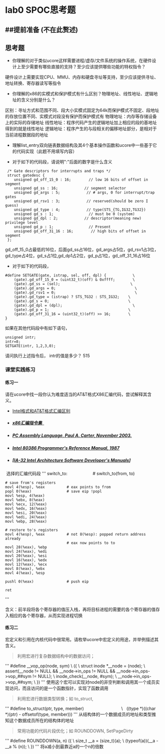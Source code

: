 # lab0 SPOC思考题

##**提前准备**
(不在此赘述)
---

## 思考题

- 你理解的对于类似ucore这样需要进程/虚存/文件系统的操作系统，在硬件设计上至少需要有哪些直接的支持？至少应该提供哪些功能的特权指令？

硬件设计上需要实现CPU、MMU、内存和硬盘寻址等支持，至少应该提供寻址、地址转换、寄存器读写等指令

- 你理解的x86的实模式和保护模式有什么区别？物理地址、线性地址、逻辑地址的含义分别是什么？

区别：寻址方式和范围不同、段大小实模式固定为64k而保护模式不固定、段地址的存放位置不同、实模式对段没有保护而保护模式有
物理地址：内存等存储设备上的实际的存储地址
线性地址：程序代码产生的逻辑地址加上相应的段的基地址得到的就是线性地址
逻辑地址：程序产生的与段相关的偏移地址部分，是相对于当前进程数据段的地址

- 理解list_entry双向链表数据结构及其4个基本操作函数和ucore中一些基于它的代码实现（此题不用填写内容）

- 对于如下的代码段，请说明":"后面的数字是什么含义
```
 /* Gate descriptors for interrupts and traps */
 struct gatedesc {
    unsigned gd_off_15_0 : 16;        // low 16 bits of offset in segment
    unsigned gd_ss : 16;            // segment selector
    unsigned gd_args : 5;            // # args, 0 for interrupt/trap gates
    unsigned gd_rsv1 : 3;            // reserved(should be zero I guess)
    unsigned gd_type : 4;            // type(STS_{TG,IG32,TG32})
    unsigned gd_s : 1;                // must be 0 (system)
    unsigned gd_dpl : 2;            // descriptor(meaning new) privilege level
    unsigned gd_p : 1;                // Present
    unsigned gd_off_31_16 : 16;        // high bits of offset in segment
 };
```
gd_off_15_0占最低的16位，后面gd_ss占16位，gd_args占5位，gd_rsv1占3位，gd_type占4位，gd_s占1位,gd_dp1占2位，gd_p占1位，gd_off_31_16占16位

- 对于如下的代码段，

```
#define SETGATE(gate, istrap, sel, off, dpl) {            \
    (gate).gd_off_15_0 = (uint32_t)(off) & 0xffff;        \
    (gate).gd_ss = (sel);                                \
    (gate).gd_args = 0;                                    \
    (gate).gd_rsv1 = 0;                                    \
    (gate).gd_type = (istrap) ? STS_TG32 : STS_IG32;    \
    (gate).gd_s = 0;                                    \
    (gate).gd_dpl = (dpl);                                \
    (gate).gd_p = 1;                                    \
    (gate).gd_off_31_16 = (uint32_t)(off) >> 16;        \
}
```
如果在其他代码段中有如下语句，
```
unsigned intr;
intr=8;
SETGATE(intr, 1,2,3,0);
```
请问执行上述指令后， intr的值是多少？
515

### 课堂实践练习

#### 练习一

请在ucore中找一段你认为难度适当的AT&T格式X86汇编代码，尝试解释其含义。

  - [Intel格式和AT&T格式汇编区别](http://www.cnblogs.com/hdk1993/p/4820353.html)

  - ##### [x86汇编指令集  ](http://hiyyp1234.blog.163.com/blog/static/67786373200981811422948/)

  - ##### [PC Assembly Language, Paul A. Carter, November 2003.](https://pdos.csail.mit.edu/6.828/2016/readings/pcasm-book.pdf)

  - ##### [*Intel 80386 Programmer's Reference Manual*, 1987](https://pdos.csail.mit.edu/6.828/2016/readings/i386/toc.htm)

  - ##### [[IA-32 Intel Architecture Software Developer's Manuals](http://www.intel.com/content/www/us/en/processors/architectures-software-developer-manuals.html)]
  选择的汇编代码段
  '''
   switch_to:                      # switch_to(from, to)

    # save from's registers
    movl 4(%esp), %eax          # eax points to from
    popl 0(%eax)                # save eip !popl
    movl %esp, 4(%eax)
    movl %ebx, 8(%eax)
    movl %ecx, 12(%eax)
    movl %edx, 16(%eax)
    movl %esi, 20(%eax)
    movl %edi, 24(%eax)
    movl %ebp, 28(%eax)

    # restore to's registers
    movl 4(%esp), %eax          # not 8(%esp): popped return address already
                                # eax now points to to
    movl 28(%eax), %ebp
    movl 24(%eax), %edi
    movl 20(%eax), %esi
    movl 16(%eax), %edx
    movl 12(%eax), %ecx
    movl 8(%eax), %ebx
    movl 4(%eax), %esp

    pushl 0(%eax)               # push eip

    ret
'''

含义：前半段将各个寄存器的值压入栈，再将目标进程的需要的各个寄存器的值存入相应的各个寄存器，从而实现进程切换

#### 练习二

宏定义和引用在内核代码中很常用。请枚举ucore中宏定义的用途，并举例描述其含义。

 > 利用宏进行复杂数据结构中的数据访问；
 
 '''
 #define \_\_vop_op(node, sym)                                                                         \\
    ({                                                                                              \\
        struct inode \*\_\_node = (node);                                                              \\
        assert(\_\_node != NULL && \_\_node->in\_ops != NULL && \_\_node->in\_ops->vop\_##sym != NULL);      \\
        inode_check(\_\_node, #sym);                                                                  \\
        \_\_node->in\_ops->vop\_##sym;                                                                  \\
     })
 '''
 使用这个宏可以实现对node的非空判断和调用其一个成员实现访问，而且访问的是一个函数指针，实现了函数调用
 
 > 利用宏进行数据类型转换；如 to_struct, 
 
 '''
 #define to_struct(ptr, type, member)                               \\
   ((type \*)((char \*)(ptr) - offsetof(type, member)))
 '''
 从结构体的一个数据成员的地址和类型推知这个数据成员所在的结构体的地址
 
 > 常用功能的代码片段优化；如  ROUNDDOWN, SetPageDirty
 
 '''
 #define ROUNDDOWN(a, n) ({                                          \\
            size_t \_\_a = (size_t)(a);                               \\
            (typeof(a))(\_\_a - \_\_a % (n));                           \\
        })
 '''
 将a减小到最靠近a的一个n的倍数
